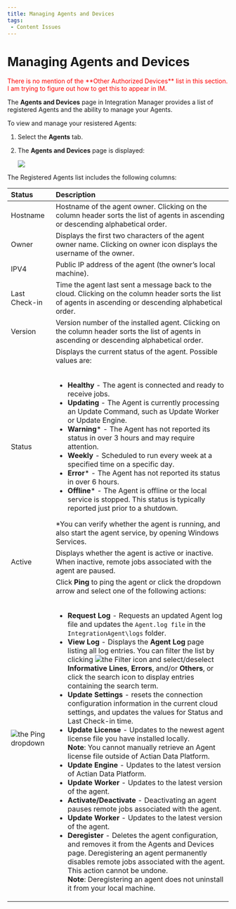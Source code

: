 ```yaml
---
title: Managing Agents and Devices
tags:
 - Content Issues
---
```

# Managing Agents and Devices

<font color="red">
There is no mention of the **Other Authorized Devices** list in this section. I am trying to figure out how to get this to appear in IM.
</font>

The **Agents and Devices** page in Integration Manager provides a list of registered Agents and the ability to manage your Agents. 

To view and manage your resistered Agents:

1. Select the **Agents** tab.
2. The **Agents and Devices** page is displayed:

   ![](/img/Registered-Agents.png)

The Registered Agents list includes the following columns:


| Status | Description |
| :--- | :--- |
| Hostname | Hostname of the agent owner. Clicking on the column header sorts the list of agents in ascending or descending alphabetical order. |
| Owner | Displays the first two characters of the agent owner name. Clicking on owner icon displays the username of the owner. |
| IPV4 | Public IP address of the agent (the owner’s local machine). |
| Last Check-in | Time the agent last sent a message back to the cloud. Clicking on the column header sorts the list of agents in ascending or descending alphabetical order. |
| Version |Version number of the installed agent. Clicking on the column header sorts the list of agents in ascending or descending alphabetical order. |
| Status | Displays the current status of the agent. Possible values are:<br /><br /><ul><li>**Healthy** - The agent is connected and ready to receive jobs.</li><li>**Updating** - The Agent is currently processing an Update Command, such as Update Worker or Update Engine.</li><li>**Warning*** - The Agent has not reported its status in over 3 hours and may require attention.</li><li>**Weekly** - Scheduled to run every week at a specified time on a specific day.</li><li>**Error*** - The Agent has not reported its status in over 6 hours.</li><li>**Offline*** - The Agent is offline or the local service is stopped. This status is typically reported just prior to a shutdown.</li></ul>*You can verify whether the agent is running, and also start the agent service, by opening Windows Services. |
| Active | Displays whether the agent is active or inactive. When inactive, remote jobs associated with the agent are paused. |
| <img src="/img/icons/ping-dropdown.png" className="icon" alt="the Ping dropdown"/> | Click **Ping** to ping the agent or click the dropdown arrow and select one of the following actions:<br /><br /><ul><li>**Request Log** - Requests an updated Agent log file and updates the `Agent.log file` in the `IntegrationAgent\logs` folder.</li><li>**View Log** - Displays the **Agent Log** page listing all log entries. You can filter the list by clicking <img src="/img/icons/filter.png" className="icon" alt="the Filter icon"/> and select/deselect **Informative Lines**, **Errors**, and/or **Others**, or click the search icon to display entries containing the search term.</li><li>**Update Settings** - resets the connection configuration information in the current cloud settings, and updates the values for Status and Last Check-in time.</li><li>**Update License** - Updates to the newest agent license file you have installed locally.<br />**Note**: You cannot manually retrieve an Agent license file outside of Actian Data Platform.</li><li>**Update Engine** - Updates to the latest version of Actian Data Platform.</li><li>**Update Worker** - Updates to the latest version of the agent.</li><li>**Activate/Deactivate** - Deactivating an agent pauses remote jobs associated with the agent.</li><li>**Update Worker** - Updates to the latest version of the agent.</li><li>**Deregister** - Deletes the agent configuration, and removes it from the Agents and Devices page. Deregistering an agent permanently disables remote jobs associated with the agent. This action cannot be undone.<br />**Note**:  Deregistering an agent does not uninstall it from your local machine.</li></ul> |
